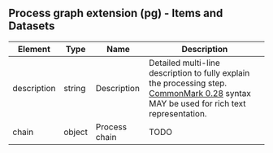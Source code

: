 ## Process graph extension (pg) - Items and Datasets

| Element     | Type   | Name          | Description                                                  |
| ----------- | ------ | ------------- | ------------------------------------------------------------ |
| description | string | Description   | Detailed multi-line description to fully explain the processing step. [CommonMark 0.28](http://commonmark.org/) syntax MAY be used for rich text representation. |
| chain       | object | Process chain | TODO    